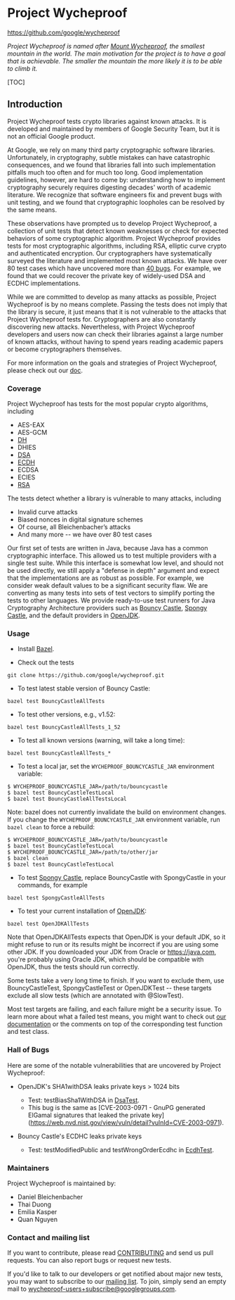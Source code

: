# Project Wycheproof
https://github.com/google/wycheproof

*Project Wycheproof is named after
[Mount Wycheproof](https://en.wikipedia.org/wiki/Mount_Wycheproof), the smallest
mountain in the world. The main motivation for the project is to have a goal
that is achievable. The smaller the mountain the more likely it is to be able to
climb it.*

[TOC]

## Introduction

Project Wycheproof tests crypto libraries against known attacks. It is developed
and maintained by members of Google Security Team, but it is not an official
Google product.

At Google, we rely on many third party cryptographic software libraries.
Unfortunately, in cryptography, subtle mistakes can have catastrophic
consequences, and we found that libraries fall into such implementation
pitfalls much too often and for much too long. Good implementation guidelines,
however, are hard to come by: understanding how to implement cryptography
securely requires digesting decades' worth of academic literature. We recognize
that software engineers fix and prevent bugs with unit testing, and we found
that cryptographic loopholes can be resolved by the same means.

These observations have prompted us to develop Project Wycheproof, a collection
of unit tests that detect known weaknesses or check for expected behaviors of
some cryptographic algorithm. Project Wycheproof provides tests for most
cryptographic algorithms, including RSA, elliptic curve crypto and
authenticated encryption. Our cryptographers have systematically surveyed the
literature and implemented most known attacks. We have over 80 test cases which
have uncovered more than [40 bugs](doc/bugs.md). For
example, we found that we could recover the private key of widely-used DSA and
ECDHC implementations.

While we are committed to develop as many attacks as possible, Project
Wycheproof is by no means complete. Passing the tests does not imply that the
library is secure, it just means that it is not vulnerable to the attacks that
Project Wycheproof tests for. Cryptographers are also constantly discovering
new attacks. Nevertheless, with Project Wycheproof developers and users now can
check their libraries against a large number of known attacks, without having
to spend years reading academic papers or become cryptographers themselves.

For more information on the goals and strategies of Project Wycheproof, please
check out our [doc](doc/).

### Coverage

Project Wycheproof has tests for the most popular crypto algorithms, including

- AES-EAX
- AES-GCM
- [DH](doc/dh.md)
- DHIES
- [DSA](doc/dsa.md)
- [ECDH](doc/ecdh.md)
- ECDSA
- ECIES
- [RSA](doc/rsa.md)

The tests detect whether a library is vulnerable to many attacks, including

- Invalid curve attacks
- Biased nonces in digital signature schemes
- Of course, all Bleichenbacher’s attacks
- And many more -- we have over 80 test cases

Our first set of tests are written in Java, because Java has a common
cryptographic interface. This allowed us to test multiple providers with a
single test suite. While this interface is somewhat low level, and should not
be used directly, we still apply a "defense in depth" argument and expect that
the implementations are as robust as possible. For example, we consider weak
default values to be a significant security flaw. We are converting as many
tests into sets of test vectors to simplify porting the tests to other
languages. We provide ready-to-use test runners for Java Cryptography
Architecture providers such as [Bouncy Castle](http://bouncycastle.org),
[Spongy Castle](https://rtyley.github.io/spongycastle/), and the default
providers in [OpenJDK](http://openjdk.java.net/).

### Usage

-   Install [Bazel](https://bazel.build/).

- Check out the tests

```
git clone https://github.com/google/wycheproof.git
```

- To test latest stable version of Bouncy Castle:

```
bazel test BouncyCastleAllTests
```

- To test other versions, e.g., v1.52:

```
bazel test BouncyCastleAllTests_1_52
```

- To test all known versions (warning, will take a long time):

```
bazel test BouncyCastleAllTests_*
```

-   To test a local jar, set the `WYCHEPROOF_BOUNCYCASTLE_JAR` environment
    variable:

```shell
$ WYCHEPROOF_BOUNCYCASTLE_JAR=/path/to/bouncycastle
$ bazel test BouncyCastleTestLocal
$ bazel test BouncyCastleAllTestsLocal
```

Note: bazel does not currently invalidate the build on environment changes. If
you change the `WYCHEPROOF_BOUNCYCASTLE_JAR` environment variable, run `bazel
clean` to force a rebuild:

```shell
$ WYCHEPROOF_BOUNCYCASTLE_JAR=/path/to/bouncycastle
$ bazel test BouncyCastleTestLocal
$ WYCHEPROOF_BOUNCYCASTLE_JAR=/path/to/other/jar
$ bazel clean
$ bazel test BouncyCastleTestLocal
```

- To test [Spongy Castle](https://rtyley.github.io/spongycastle/), replace
BouncyCastle with SpongyCastle in your commands, for example

```
bazel test SpongyCastleAllTests
```

- To test your current installation of
[OpenJDK](http://openjdk.java.net/):

```
bazel test OpenJDKAllTests
```

Note that OpenJDKAllTests expects that OpenJDK is your default JDK, so it might
refuse to run or its results might be incorrect if you are using some other JDK.
If you downloaded your JDK from Oracle or https://java.com, you're probably
using Oracle JDK, which should be compatible with OpenJDK, thus the tests should
run correctly.

Some tests take a very long time to finish. If you want to exclude them, use
BouncyCastleTest, SpongyCastleTest or OpenJDKTest -- these targets exclude all
slow tests (which are annotated with @SlowTest).

Most test targets are failing, and each failure might be a security issue. To
learn more about what a failed test means, you might want to check out [our
documentation](doc/bugs.md) or the comments on top of the corresponding test
function and test class.

### Hall of Bugs

Here are some of the notable vulnerabilities that are uncovered by
Project Wycheproof:

- OpenJDK's SHA1withDSA leaks private keys > 1024 bits
  - Test: testBiasSha1WithDSA in
[DsaTest](https://github.com/google/wycheproof/blob/master/java/com/google/security/wycheproof/testcases/DsaTest.java).
  - This bug is the same as
[CVE-2003-0971 - GnuPG generated ElGamal signatures that leaked the private key]
(https://web.nvd.nist.gov/view/vuln/detail?vulnId=CVE-2003-0971).

- Bouncy Castle's ECDHC leaks private keys
  - Test: testModifiedPublic and testWrongOrderEcdhc in
[EcdhTest](https://github.com/google/wycheproof/blob/master/java/com/google/security/wycheproof/testcases/EcdhTest.java).

### Maintainers

Project Wycheproof is maintained by:

- Daniel Bleichenbacher
- Thai Duong
- Emilia Kasper
- Quan Nguyen

### Contact and mailing list

If you want to contribute, please read [CONTRIBUTING](CONTRIBUTING.md) and send
us pull requests. You can also report bugs or request new tests.

If you'd like to talk to our developers or get notified about major new
tests, you may want to subscribe to our
[mailing list](https://groups.google.com/forum/#!forum/wycheproof-users). To
join, simply send an empty mail to wycheproof-users+subscribe@googlegroups.com.
